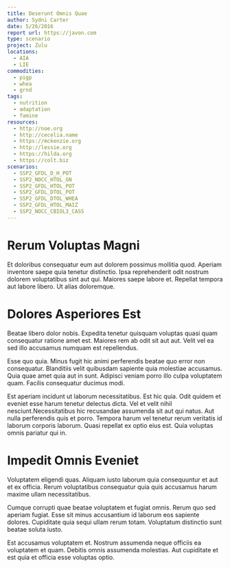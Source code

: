 ```yaml
---
title: Deserunt Omnis Quae
author: Sydni Carter
date: 5/26/2016
report url: https://javon.com
type: scenario
project: Zulu
locations:
  - AIA
  - LIE
commodities:
  - pigp
  - whea
  - grnd
tags:
  - nutrition
  - adaptation
  - famine
resources:
  - http://noe.org
  - http://cecelia.name
  - https://mckenzie.org
  - http://lessie.org
  - https://hilda.org
  - https://colt.biz
scenarios:
  - SSP2_GFDL_D_H_POT
  - SSP2_NOCC_HTOL_GN
  - SSP2_GFDL_HTOL_POT
  - SSP2_GFDL_DTOL_POT
  - SSP2_GFDL_DTOL_WHEA
  - SSP2_GFDL_HTOL_MAIZ
  - SSP2_NOCC_CBIOL3_CASS
---
```

# Rerum Voluptas Magni
Et doloribus consequatur eum aut dolorem possimus mollitia quod. Aperiam inventore saepe quia tenetur distinctio. Ipsa reprehenderit odit nostrum dolorem voluptatibus sint aut qui. Maiores saepe labore et. Repellat tempora aut labore libero. Ut alias doloremque.

# Dolores Asperiores Est
Beatae libero dolor nobis. Expedita tenetur quisquam voluptas quasi quam consequatur ratione amet est. Maiores rem ab odit sit aut aut. Velit vel ea sed illo accusamus numquam est repellendus.
 Esse quo quia. Minus fugit hic animi perferendis beatae quo error non consequatur. Blanditiis velit quibusdam sapiente quia molestiae accusamus. Quia quae amet quia aut in sunt. Adipisci veniam porro illo culpa voluptatem quam. Facilis consequatur ducimus modi.
 Est aperiam incidunt ut laborum necessitatibus. Est hic quia. Odit quidem et eveniet esse harum tenetur delectus dicta. Vel et velit nihil nesciunt.Necessitatibus hic recusandae assumenda sit aut qui natus. Aut nulla perferendis quis et porro. Tempora harum vel tenetur rerum veritatis id laborum corporis laborum. Quasi repellat ex optio eius est. Quia voluptas omnis pariatur qui in.

# Impedit Omnis Eveniet
Voluptatem eligendi quas. Aliquam iusto laborum quia consequuntur et aut et ex officia. Rerum voluptatibus consequatur quia quis accusamus harum maxime ullam necessitatibus.
 Cumque corrupti quae beatae voluptatem et fugiat omnis. Rerum quo sed aperiam fugiat. Esse sit minus accusantium id laborum eos sapiente dolores. Cupiditate quia sequi ullam rerum totam. Voluptatum distinctio sunt beatae soluta iusto.
 Est accusamus voluptatem et. Nostrum assumenda neque officiis ea voluptatem et quam. Debitis omnis assumenda molestias. Aut cupiditate et est quia et officia esse voluptas optio.
